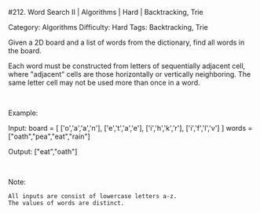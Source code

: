 #212. Word Search II | Algorithms | Hard | Backtracking, Trie

Category: Algorithms
Difficulty: Hard
Tags: Backtracking, Trie

Given a 2D board and a list of words from the dictionary, find all words in the board.

Each word must be constructed from letters of sequentially adjacent cell, where "adjacent" cells are those horizontally or vertically neighboring. The same letter cell may not be used more than once in a word.

 

Example:


Input: 
board = [
  ['o','a','a','n'],
  ['e','t','a','e'],
  ['i','h','k','r'],
  ['i','f','l','v']
]
words = ["oath","pea","eat","rain"]

Output: ["eat","oath"]


 

Note:


	All inputs are consist of lowercase letters a-z.
	The values of words are distinct.


